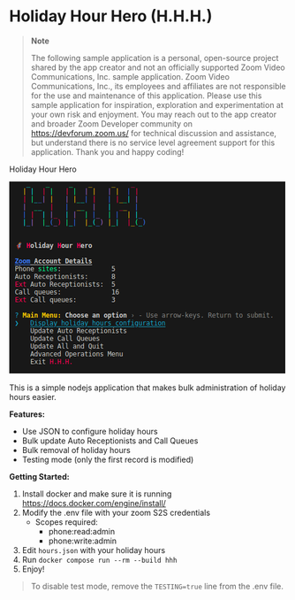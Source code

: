 # Holiday Hour Hero (H.H.H.)

> **Note**
>
> The following sample application is a personal, open-source project shared by the app creator and not an officially supported Zoom Video Communications, Inc. sample application. Zoom Video Communications, Inc., its employees and affiliates are not responsible for the use and maintenance of this application. Please use this sample application for inspiration, exploration and experimentation at your own risk and enjoyment. You may reach out to the app creator and broader Zoom Developer community on https://devforum.zoom.us/ for technical discussion and assistance, but understand there is no service level agreement support for this application. Thank you and happy coding!

Holiday Hour Hero

![hhh](hhh.png)

This is a simple nodejs application that makes bulk administration of holiday hours easier.

**Features:**
- Use JSON to configure holiday hours
- Bulk update Auto Receptionists and Call Queues
- Bulk removal of holiday hours
- Testing mode (only the first record is modified)

**Getting Started:**
1. Install docker and make sure it is running https://docs.docker.com/engine/install/
2. Modify the .env file with your zoom S2S credentials
    - Scopes required:
        - phone:read:admin
        - phone:write:admin
3. Edit ```hours.json``` with your holiday hours
4. Run ```docker compose run --rm --build hhh```
5. Enjoy!

> To disable test mode, remove the ```TESTING=true``` line from the .env file.

